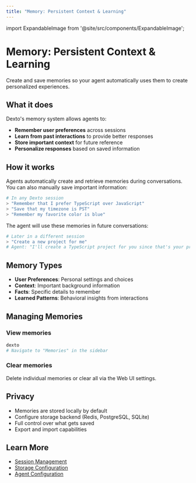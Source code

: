 ```yaml
---
title: "Memory: Persistent Context & Learning"
---
```


import ExpandableImage from '@site/src/components/ExpandableImage';

# Memory: Persistent Context & Learning

Create and save memories so your agent automatically uses them to create personalized experiences.

<ExpandableImage src="/assets/memory_demo.gif" alt="Memory Demo" title="Memory: Persistent Context & Learning" width={900} />

## What it does

Dexto's memory system allows agents to:
- **Remember user preferences** across sessions
- **Learn from past interactions** to provide better responses
- **Store important context** for future reference
- **Personalize responses** based on saved information

## How it works

Agents automatically create and retrieve memories during conversations. You can also manually save important information:

```bash
# In any Dexto session
> "Remember that I prefer TypeScript over JavaScript"
> "Save that my timezone is PST"
> "Remember my favorite color is blue"
```

The agent will use these memories in future conversations:

```bash
# Later in a different session
> "Create a new project for me"
# Agent: "I'll create a TypeScript project for you since that's your preference..."
```

## Memory Types

- **User Preferences**: Personal settings and choices
- **Context**: Important background information
- **Facts**: Specific details to remember
- **Learned Patterns**: Behavioral insights from interactions

## Managing Memories

### View memories
```bash
dexto
# Navigate to "Memories" in the sidebar
```

### Clear memories
Delete individual memories or clear all via the Web UI settings.

## Privacy

- Memories are stored locally by default
- Configure storage backend (Redis, PostgreSQL, SQLite)
- Full control over what gets saved
- Export and import capabilities

## Learn More

- [Session Management](/docs/guides/configuring-dexto/sessions)
- [Storage Configuration](/docs/guides/configuring-dexto/storage)
- [Agent Configuration](/docs/guides/configuring-dexto/overview)

